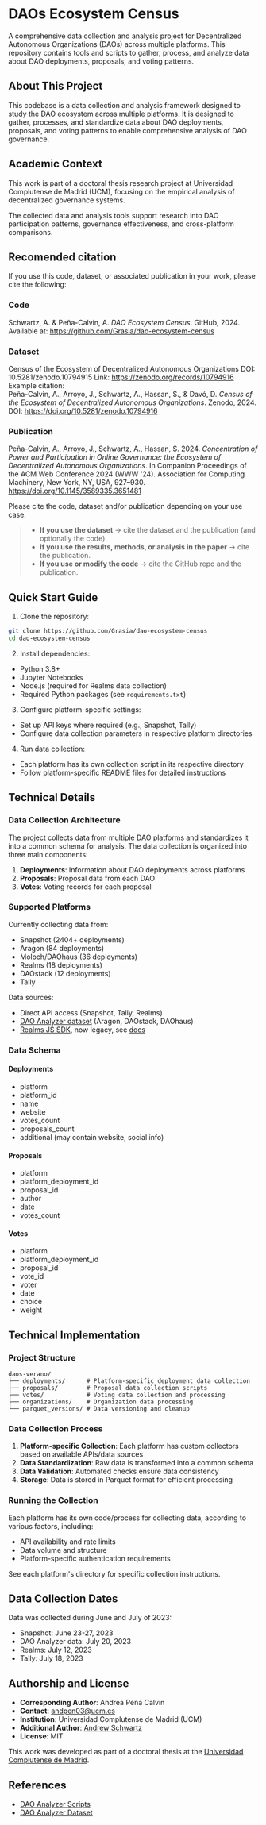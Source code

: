 # DAOs Ecosystem Census

A comprehensive data collection and analysis project for Decentralized Autonomous Organizations (DAOs) across multiple platforms. This repository contains tools and scripts to gather, process, and analyze data about DAO deployments, proposals, and voting patterns.

## About This Project

This codebase is a data collection and analysis framework designed to study
the DAO ecosystem across multiple platforms. It is designed to gather, processes,
and standardize data about DAO deployments, proposals, and voting patterns
to enable comprehensive analysis of DAO governance.

## Academic Context

This work is part of a doctoral thesis research project at Universidad
Complutense de Madrid (UCM), focusing on the empirical analysis of
decentralized governance systems.

The collected data and analysis tools support research into DAO participation
patterns, governance effectiveness, and cross-platform comparisons.

## Recomended citation

If you use this code, dataset, or associated publication in your work, please cite the following:

### Code
Schwartz, A. & Peña-Calvin, A. *DAO Ecosystem Census*. GitHub, 2024. Available at: https://github.com/Grasia/dao-ecosystem-census

### Dataset
Census of the Ecosystem of Decentralized Autonomous Organizations 
DOI: 10.5281/zenodo.10794915
Link: https://zenodo.org/records/10794916 
Example citation:  
Peña-Calvin, A., Arroyo, J., Schwartz, A., Hassan, S., & Davó, D. *Census of the Ecosystem of Decentralized Autonomous Organizations*. Zenodo, 2024. DOI: https://doi.org/10.5281/zenodo.10794916

### Publication
Peña-Calvin, A., Arroyo, J., Schwartz, A., Hassan, S. 2024. *Concentration of Power and Participation in Online Governance: the Ecosystem of Decentralized Autonomous Organizations*. In Companion Proceedings of the ACM Web Conference 2024 (WWW '24). Association for Computing Machinery, New York, NY, USA, 927–930. https://doi.org/10.1145/3589335.3651481

Please cite the code, dataset and/or publication depending on your use case:
> - **If you use the dataset** → cite the dataset and the publication (and optionally the code).
> - **If you use the results, methods, or analysis in the paper** → cite the publication.
> - **If you use or modify the code** → cite the GitHub repo and the publication.

## Quick Start Guide

1. Clone the repository:
```bash
git clone https://github.com/Grasia/dao-ecosystem-census
cd dao-ecosystem-census
```

2. Install dependencies:
- Python 3.8+
- Jupyter Notebooks
- Node.js (required for Realms data collection)
- Required Python packages (see `requirements.txt`)

3. Configure platform-specific settings:
- Set up API keys where required (e.g., Snapshot, Tally)
- Configure data collection parameters in respective platform directories

4. Run data collection:
- Each platform has its own collection script in its respective directory
- Follow platform-specific README files for detailed instructions

## Technical Details

### Data Collection Architecture

The project collects data from multiple DAO platforms and standardizes it into a common schema for analysis. The data collection is organized into three main components:

1. **Deployments**: Information about DAO deployments across platforms
2. **Proposals**: Proposal data from each DAO
3. **Votes**: Voting records for each proposal

### Supported Platforms

Currently collecting data from:
- Snapshot (2404+ deployments)
- Aragon (84 deployments)
- Moloch/DAOhaus (36 deployments)
- Realms (18 deployments)
- DAOstack (12 deployments)
- Tally

Data sources:
- Direct API access (Snapshot, Tally, Realms)
- [DAO Analyzer dataset](https://www.kaggle.com/datasets/daviddavo/dao-analyzer) (Aragon, DAOstack, DAOhaus)
- [Realms JS SDK](https://www.npmjs.com/package/@solana/spl-governance), now legacy, see [docs](https://docs.realms.today/sdk)

### Data Schema

#### Deployments
- platform
- platform_id
- name
- website
- votes_count
- proposals_count
- additional (may contain website, social info)

#### Proposals
- platform
- platform_deployment_id
- proposal_id
- author
- date
- votes_count

#### Votes
- platform
- platform_deployment_id
- proposal_id
- vote_id
- voter
- date
- choice
- weight

## Technical Implementation

### Project Structure
```
daos-verano/
├── deployments/      # Platform-specific deployment data collection
├── proposals/        # Proposal data collection scripts
├── votes/            # Voting data collection and processing
├── organizations/    # Organization data processing
└── parquet_versions/ # Data versioning and cleanup
```

### Data Collection Process

1. **Platform-specific Collection**: Each platform has custom collectors
based on available APIs/data sources
2. **Data Standardization**: Raw data is transformed into a common schema
3. **Data Validation**: Automated checks ensure data consistency
4. **Storage**: Data is stored in Parquet format for efficient processing

### Running the Collection

Each platform has its own code/process for collecting data, according to
various factors, including:

- API availability and rate limits
- Data volume and structure
- Platform-specific authentication requirements

See each platform's directory for specific collection instructions.

## Data Collection Dates

Data was collected during June and July of 2023:
- Snapshot: June 23-27, 2023
- DAO Analyzer data: July 20, 2023
- Realms: July 12, 2023
- Tally: July 18, 2023

## Authorship and License

* **Corresponding Author**: Andrea Peña Calvin
* **Contact**: andpen03@ucm.es
* **Institution**: Universidad Complutense de Madrid (UCM)
* **Additional Author**: [Andrew Schwartz](https://aschwartz.me/)
* **License**: MIT

This work was developed as part of a doctoral thesis at the [Universidad Complutense de Madrid](https://www.ucm.es/).

## References

- [DAO Analyzer Scripts](https://github.com/Grasia/dao-analyzer/blob/master/cache_scripts/README.md)
- [DAO Analyzer Dataset](https://www.kaggle.com/datasets/daviddavo/dao-analyzer)
